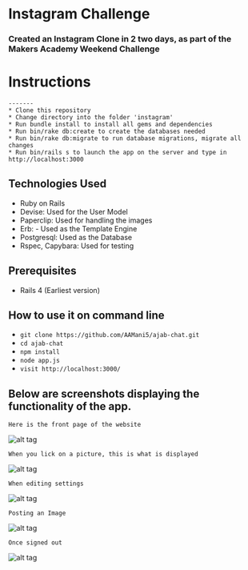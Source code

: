 Instagram Challenge
===================

### Created an Instagram Clone in 2 two days, as part of the Makers Academy Weekend Challenge 

# Instructions
```
-------
* Clone this repository
* Change directory into the folder 'instagram'
* Run bundle install to install all gems and dependencies
* Run bin/rake db:create to create the databases needed
* Run bin/rake db:migrate to run database migrations, migrate all changes
* Run bin/rails s to launch the app on the server and type in http://localhost:3000
```

## Technologies Used
- Ruby on Rails
- Devise: Used for the User Model
- Paperclip: Used for handling the images
- Erb: - Used as the Template Engine
- Postgresql: Used as the Database
- Rspec, Capybara: Used for testing

## Prerequisites
- Rails 4 (Earliest version)

## How to use it on command line
 - ``` git clone https://github.com/AAMani5/ajab-chat.git ```
 - ``` cd ajab-chat ```
 - ``` npm install ```
 - ``` node app.js ```
 - ``` visit http://localhost:3000/ ```
## Below are screenshots displaying the functionality of the app.

``` Here is the front page of the website ```

![alt tag](https://github.com/JohnChangUK/instagram-challenge/blob/master/Front%20Page.png)

``` When you lick on a picture, this is what is displayed ```

![alt tag](https://github.com/JohnChangUK/instagram-challenge/blob/master/Picture.png)

``` When editing settings ```

![alt tag](https://github.com/JohnChangUK/instagram-challenge/blob/master/Edit%20User.png)

``` Posting an Image ```

![alt tag](https://github.com/JohnChangUK/instagram-challenge/blob/master/Post%20Image.png)

``` Once signed out ```

![alt tag](https://github.com/JohnChangUK/instagram-challenge/blob/master/Sign%20Out.png)
